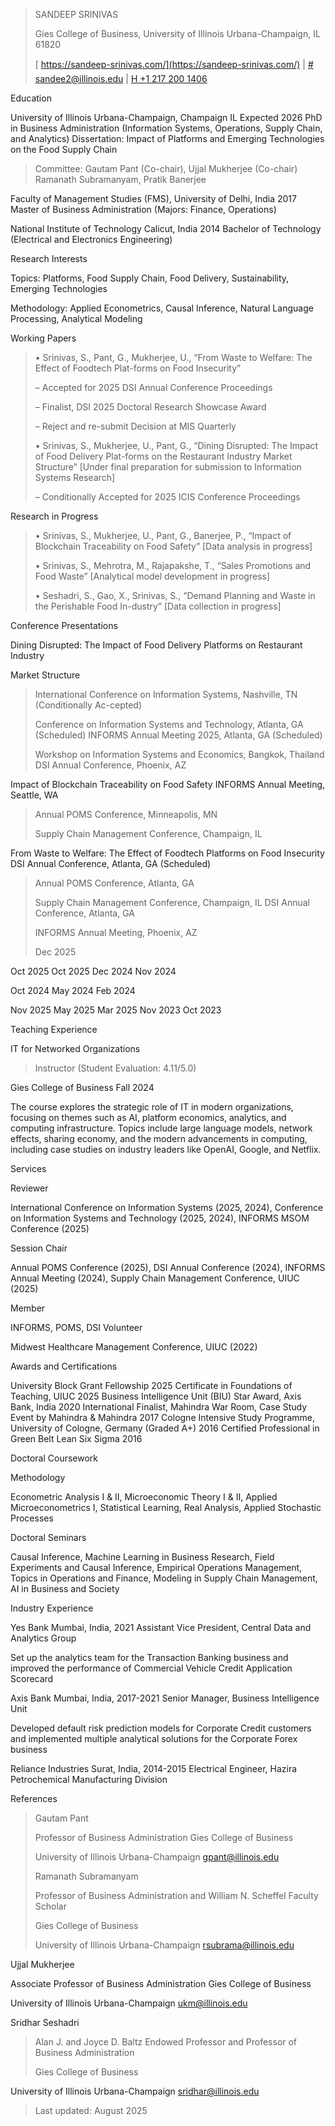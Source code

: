 > SANDEEP SRINIVAS
>
> Gies College of Business, University of Illinois Urbana-Champaign, IL
> 61820
>
> [ https://sandeep-srinivas.com/](https://sandeep-srinivas.com/) \| [\#
> sandee2@illinois.edu](mailto:sandee2@illinois.edu) \| [H +1 217 200
> 1406](tel:+12172001406)

Education

University of Illinois Urbana-Champaign, Champaign IL Expected 2026 PhD
in Business Administration (Information Systems, Operations, Supply
Chain, and Analytics) Dissertation: Impact of Platforms and Emerging
Technologies on the Food Supply Chain

> Committee: Gautam Pant (Co-chair), Ujjal Mukherjee (Co-chair) Ramanath
> Subramanyam, Pratik Banerjee

Faculty of Management Studies (FMS), University of Delhi, India 2017
Master of Business Administration (Majors: Finance, Operations)

National Institute of Technology Calicut, India 2014 Bachelor of
Technology (Electrical and Electronics Engineering)

Research Interests

Topics: Platforms, Food Supply Chain, Food Delivery, Sustainability,
Emerging Technologies

Methodology: Applied Econometrics, Causal Inference, Natural Language
Processing, Analytical Modeling

Working Papers

> • Srinivas, S., Pant, G., Mukherjee, U., “From Waste to Welfare: The
> Effect of Foodtech Plat-forms on Food Insecurity”
>
> – Accepted for 2025 DSI Annual Conference Proceedings
>
> – Finalist, DSI 2025 Doctoral Research Showcase Award
>
> – Reject and re-submit Decision at MIS Quarterly
>
> • Srinivas, S., Mukherjee, U., Pant, G., “Dining Disrupted: The Impact
> of Food Delivery Plat-forms on the Restaurant Industry Market
> Structure” \[Under final preparation for submission to Information
> Systems Research\]
>
> – Conditionally Accepted for 2025 ICIS Conference Proceedings

Research in Progress

> • Srinivas, S., Mukherjee, U., Pant, G., Banerjee, P., “Impact of
> Blockchain Traceability on Food Safety” \[Data analysis in progress\]
>
> • Srinivas, S., Mehrotra, M., Rajapakshe, T., “Sales Promotions and
> Food Waste” \[Analytical model development in progress\]
>
> • Seshadri, S., Gao, X., Srinivas, S., “Demand Planning and Waste in
> the Perishable Food In-dustry” \[Data collection in progress\]

Conference Presentations

Dining Disrupted: The Impact of Food Delivery Platforms on Restaurant
Industry

Market Structure

> International Conference on Information Systems, Nashville, TN
> (Conditionally Ac-cepted)
>
> Conference on Information Systems and Technology, Atlanta, GA
> (Scheduled) INFORMS Annual Meeting 2025, Atlanta, GA (Scheduled)
>
> Workshop on Information Systems and Economics, Bangkok, Thailand DSI
> Annual Conference, Phoenix, AZ

Impact of Blockchain Traceability on Food Safety INFORMS Annual Meeting,
Seattle, WA

> Annual POMS Conference, Minneapolis, MN
>
> Supply Chain Management Conference, Champaign, IL

From Waste to Welfare: The Effect of Foodtech Platforms on Food
Insecurity DSI Annual Conference, Atlanta, GA (Scheduled)

> Annual POMS Conference, Atlanta, GA
>
> Supply Chain Management Conference, Champaign, IL DSI Annual
> Conference, Atlanta, GA
>
> INFORMS Annual Meeting, Phoenix, AZ
>
> Dec 2025

Oct 2025 Oct 2025 Dec 2024 Nov 2024

Oct 2024 May 2024 Feb 2024

Nov 2025 May 2025 Mar 2025 Nov 2023 Oct 2023

Teaching Experience

IT for Networked Organizations

> Instructor (Student Evaluation: 4.11/5.0)

Gies College of Business Fall 2024

The course explores the strategic role of IT in modern organizations,
focusing on themes such as AI, platform economics, analytics, and
computing infrastructure. Topics include large language models, network
effects, sharing economy, and the modern advancements in computing,
including case studies on industry leaders like OpenAI, Google, and
Netflix.

Services

Reviewer

International Conference on Information Systems (2025, 2024), Conference
on Information Systems and Technology (2025, 2024), INFORMS MSOM
Conference (2025)

Session Chair

Annual POMS Conference (2025), DSI Annual Conference (2024), INFORMS
Annual Meeting (2024), Supply Chain Management Conference, UIUC (2025)

Member

INFORMS, POMS, DSI Volunteer

Midwest Healthcare Management Conference, UIUC (2022)

Awards and Certifications

University Block Grant Fellowship 2025 Certificate in Foundations of
Teaching, UIUC 2025 Business Intelligence Unit (BIU) Star Award, Axis
Bank, India 2020 International Finalist, Mahindra War Room, Case Study
Event by Mahindra & Mahindra 2017 Cologne Intensive Study Programme,
University of Cologne, Germany (Graded A+) 2016 Certified Professional
in Green Belt Lean Six Sigma 2016

Doctoral Coursework

Methodology

Econometric Analysis I & II, Microeconomic Theory I & II, Applied
Microeconometrics I, Statistical Learning, Real Analysis, Applied
Stochastic Processes

Doctoral Seminars

Causal Inference, Machine Learning in Business Research, Field
Experiments and Causal Inference, Empirical Operations Management,
Topics in Operations and Finance, Modeling in Supply Chain Management,
AI in Business and Society

Industry Experience

Yes Bank Mumbai, India, 2021 Assistant Vice President, Central Data and
Analytics Group

Set up the analytics team for the Transaction Banking business and
improved the performance of Commercial Vehicle Credit Application
Scorecard

Axis Bank Mumbai, India, 2017-2021 Senior Manager, Business Intelligence
Unit

Developed default risk prediction models for Corporate Credit customers
and implemented multiple analytical solutions for the Corporate Forex
business

Reliance Industries Surat, India, 2014-2015 Electrical Engineer, Hazira
Petrochemical Manufacturing Division

References

> Gautam Pant
>
> Professor of Business Administration Gies College of Business
>
> University of Illinois Urbana-Champaign <gpant@illinois.edu>
>
> Ramanath Subramanyam
>
> Professor of Business Administration and William N. Scheffel Faculty
> Scholar
>
> Gies College of Business
>
> University of Illinois Urbana-Champaign <rsubrama@illinois.edu>

Ujjal Mukherjee

Associate Professor of Business Administration Gies College of Business

University of Illinois Urbana-Champaign <ukm@illinois.edu>

Sridhar Seshadri

> Alan J. and Joyce D. Baltz Endowed Professor and Professor of Business
> Administration
>
> Gies College of Business

University of Illinois Urbana-Champaign <sridhar@illinois.edu>

> Last updated: August 2025
